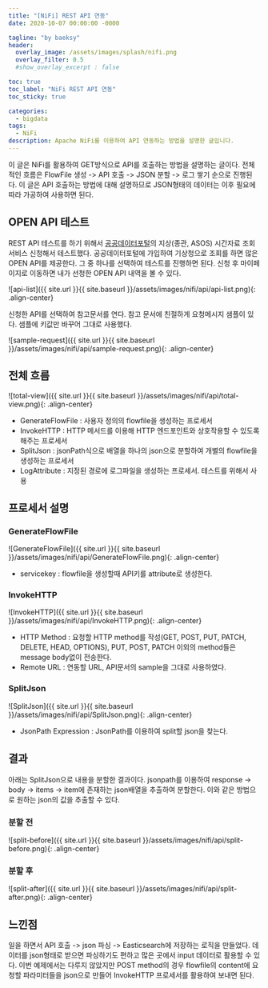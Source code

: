```yaml
---
title: "[NiFi] REST API 연동"
date: 2020-10-07 00:00:00 -0000

tagline: "by baeksy"
header:
  overlay_image: /assets/images/splash/nifi.png
  overlay_filter: 0.5
  #show_overlay_excerpt : false

toc: true
toc_label: "NiFi REST API 연동"
toc_sticky: true

categories: 
  - bigdata
tags: 
  - NiFi
description: Apache NiFi를 이용하여 API 연동하는 방법을 설명한 글입니다.
---
```


이 글은 NiFi를 활용하여 GET방식으로 API를 호출하는 방법을 설명하는 글이다. 전체적인 흐름은 FlowFile 생성 -> API 호출 -> JSON 분할 -> 로그 쌓기 순으로 진행된다. 이 글은 API 호출하는 방법에 대해 설명하므로 JSON형태의 데이터는 이후 필요에 따라 가공하여 사용하면 된다.

## OPEN API 테스트

REST API 테스트를 하기 위해서 [공공데이터포털](https://www.data.go.kr/)의 지상(종관, ASOS) 시간자료 조회서비스 신청해서 테스트했다. 공공데이터포털에 가입하여 기상청으로 조회를 하면 많은 OPEN API를 제공한다. 그 중 하나를 선택하여 테스트를 진행하면 된다. 신청 후 마이페이지로 이동하면 내가 선청한 OPEN API 내역을 볼 수 있다.

![api-list]({{ site.url }}{{ site.baseurl }}/assets/images/nifi/api/api-list.png){: .align-center}

신청한 API를 선택하여 참고문서를 연다. 참고 문서에 친절하게 요청메시지 샘플이 있다. 샘플에 키값만 바꾸어 그대로 사용했다.

![sample-request]({{ site.url }}{{ site.baseurl }}/assets/images/nifi/api/sample-request.png){: .align-center}


## 전체 흐름

![total-view]({{ site.url }}{{ site.baseurl }}/assets/images/nifi/api/total-view.png){: .align-center}

- GenerateFlowFile : 사용자 정의의 flowfile을 생성하는 프로세서
- InvokeHTTP : HTTP 메서드를 이용해 HTTP 엔드포인트와 상호작용할 수 있도록 해주는 프로세서
- SplitJson : jsonPath식으로 배열을 하나의 json으로 분할하여 개별의 flowfile을 생성하는 프로세서
- LogAttribute : 지정된 경로에 로그파일을 생성하는 프로세서. 테스트를 위해서 사용

## 프로세서 설명

### GenerateFlowFile

![GenerateFlowFile]({{ site.url }}{{ site.baseurl }}/assets/images/nifi/api/GenerateFlowFile.png){: .align-center}

- servicekey : flowfile을 생성할때 API키를 attribute로 생성한다.

### InvokeHTTP

![InvokeHTTP]({{ site.url }}{{ site.baseurl }}/assets/images/nifi/api/InvokeHTTP.png){: .align-center}

- HTTP Method : 요청할 HTTP method를 작성(GET, POST, PUT, PATCH, DELETE, HEAD, OPTIONS), PUT, POST, PATCH 이외의 method들은 message body없이 전송한다.
- Remote URL : 연동할 URL, API문서의 sample을 그대로 사용하였다.

### SplitJson

![SplitJson]({{ site.url }}{{ site.baseurl }}/assets/images/nifi/api/SplitJson.png){: .align-center}

- JsonPath Expression : JsonPath를 이용하여 split할 json을 찾는다.

## 결과

아래는 SplitJson으로 내용을 분할한 결과이다. jsonpath를 이용하여 response -> body -> items -> item에 존재하는 json배열을 추출하여 분할한다. 이와 같은 방법으로 원하는 json의 값을 추출할 수 있다.

### 분할 전

![split-before]({{ site.url }}{{ site.baseurl }}/assets/images/nifi/api/split-before.png){: .align-center}

### 분할 후

![split-after]({{ site.url }}{{ site.baseurl }}/assets/images/nifi/api/split-after.png){: .align-center}

## 느낀점

일을 하면서 API 호출 -> json 파싱 -> Easticsearch에 저장하는 로직을 만들었다. 데이터를 json형태로 받으면 파싱하기도 편하고 많은 곳에서 input 데이터로 활용할 수 있다. 이번 예제에서는 다루지 않았지만 POST method의 경우 flowfile의 content에 요청할 파라미터들을 json으로 만들어 InvokeHTTP 프로세서를 활용하여 보내면 된다.